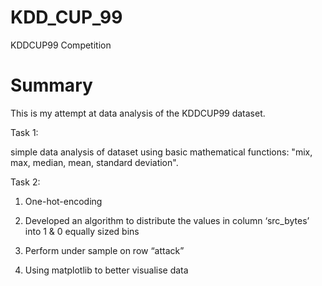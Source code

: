 # KDD_CUP_99
KDDCUP99 Competition 


# Summary 
This is my attempt at data analysis of the KDDCUP99 dataset. 

Task 1: 

simple data analysis of dataset using basic mathematical functions: "mix, max, median, mean, standard deviation".


Task 2:

1) One-hot-encoding 

2) Developed an algorithm to distribute the values in column ‘src_bytes’ into 1 & 0 equally sized bins

3) Perform under sample on row “attack”

4) Using matplotlib to better visualise data

